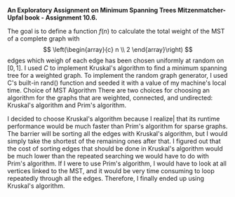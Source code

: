 **An Exploratory Assignment on Minimum Spanning Trees Mitzenmatcher-Upfal book - Assignment 10.6.**

 
The goal is to define a function $f(n)$ to calculate the total weight of the $\operatorname{MST}$ of a complete graph with $$
\left(\begin{array}{c}
n \\
2
\end{array}\right)
$$ edges which weigh of each edge has been chosen uniformly at random on $[0,1]$. I used $C$ to implement Kruskal's algorithm to find a minimum spanning tree for a weighted graph. To implement the random graph generator, I used C's built-in rand() function and seeded it with a value of my machine's local time.
Choice of MST Algorithm
There are two choices for choosing an algorithm for the graphs that are weighted, connected, and undirected: Kruskal's algorithm and Prim's algorithm.

I decided to choose Kruskal's algorithm because I realize| that its runtime performance would be much faster than Prim's algorithm for sparse graphs. The barrier will be sorting all the edges with Kruskal's algorithm, but I would simply take the shortest of the remaining ones after that. I figured out that the cost of sorting edges that should be done in Kruskal's algorithm would be much lower than the repeated searching we would have to do with Prim's algorithm. If I were to use Prim's algorithm, I would have to look at all vertices linked to the MST, and it would be very time consuming to loop repeatedly through all the edges. Therefore, I finally ended up using Kruskal's algorithm.
